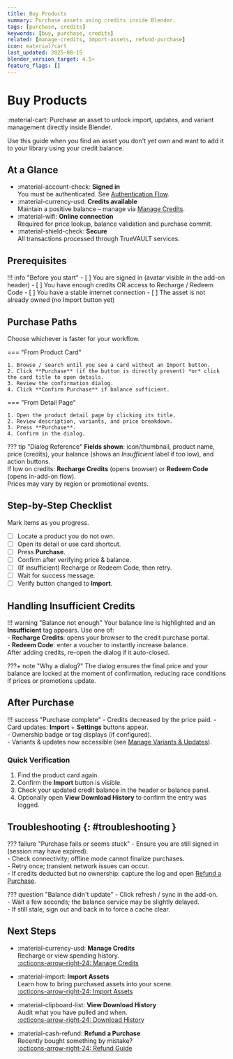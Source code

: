 ```yaml
---
title: Buy Products
summary: Purchase assets using credits inside Blender.
tags: [purchase, credits]
keywords: [buy, purchase, credits]
related: [manage-credits, import-assets, refund-purchase]
icon: material/cart
last_updated: 2025-08-15
blender_version_target: 4.5+
feature_flags: []
---
```


# Buy Products

:material-cart: Purchase an asset to unlock import, updates, and variant management directly inside Blender.

Use this guide when you find an asset you don't yet own and want to add it to your library using your credit balance.

## At a Glance
<div class="grid cards" markdown>

- :material-account-check: **Signed in**  
  You must be authenticated. See [Authentication Flow](auth-flow.md).
- :material-currency-usd: **Credits available**  
  Maintain a positive balance – manage via [Manage Credits](manage-credits.md).
- :material-wifi: **Online connection**  
  Required for price lookup, balance validation and purchase commit.
- :material-shield-check: **Secure**  
  All transactions processed through TrueVAULT services.

</div>

## Prerequisites

!!! info "Before you start"
    - [ ] You are signed in (avatar visible in the add-on header)
    - [ ] You have enough credits OR access to Recharge / Redeem Code
    - [ ] You have a stable internet connection
    - [ ] The asset is not already owned (no Import button yet)

## Purchase Paths
Choose whichever is faster for your workflow.

=== "From Product Card"

    1. Browse / search until you see a card without an Import button.
    2. Click **Purchase** (if the button is directly present) *or* click the card title to open details.
    3. Review the confirmation dialog.
    4. Click **Confirm Purchase** if balance sufficient.

=== "From Detail Page"

    1. Open the product detail page by clicking its title.
    2. Review description, variants, and price breakdown.
    3. Press **Purchase**.
    4. Confirm in the dialog.

??? tip "Dialog Reference"
    **Fields shown**: icon/thumbnail, product name, price (credits), your balance (shows an *Insufficient* label if too low), and action buttons.  
    If low on credits: **Recharge Credits** (opens browser) or **Redeem Code** (opens in-add-on flow).  
    Prices may vary by region or promotional events.

## Step-by-Step Checklist
Mark items as you progress.

- [ ] Locate a product you do not own.
- [ ] Open its detail or use card shortcut.
- [ ] Press **Purchase**.
- [ ] Confirm after verifying price & balance.
- [ ] (If insufficient) Recharge or Redeem Code, then retry.
- [ ] Wait for success message.
- [ ] Verify button changed to **Import**.

## Handling Insufficient Credits

!!! warning "Balance not enough"
    Your balance line is highlighted and an **Insufficient** tag appears. Use one of:  
    - **Recharge Credits**: opens your browser to the credit purchase portal.  
    - **Redeem Code**: enter a voucher to instantly increase balance.  
    After adding credits, re-open the dialog if it auto-closed.

???+ note "Why a dialog?"
    The dialog ensures the final price and your balance are locked at the moment of confirmation, reducing race conditions if prices or promotions update.

## After Purchase

!!! success "Purchase complete"
    - Credits decreased by the price paid.
    - Card updates: **Import** + **Settings** buttons appear.  
    - Ownership badge or tag displays (if configured).  
    - Variants & updates now accessible (see [Manage Variants & Updates](manage-variants-updates.md)).

### Quick Verification
1. Find the product card again.  
2. Confirm the **Import** button is visible.  
3. Check your updated credit balance in the header or balance panel.  
4. Optionally open **View Download History** to confirm the entry was logged.

## Troubleshooting {: #troubleshooting }

??? failure "Purchase fails or seems stuck"
    - Ensure you are still signed in (session may have expired).  
    - Check connectivity; offline mode cannot finalize purchases.  
    - Retry once; transient network issues can occur.  
    - If credits deducted but no ownership: capture the log and open [Refund a Purchase](refund-purchase.md).

??? question "Balance didn't update"
    - Click refresh / sync in the add-on.  
    - Wait a few seconds; the balance service may be slightly delayed.  
    - If still stale, sign out and back in to force a cache clear.

## Next Steps
<div class="grid cards" markdown>

- :material-currency-usd: **Manage Credits**  
  Recharge or view spending history.  
  [:octicons-arrow-right-24: Manage Credits](manage-credits.md)

- :material-import: **Import Assets**  
  Learn how to bring purchased assets into your scene.  
  [:octicons-arrow-right-24: Import Assets](import-assets.md)

- :material-clipboard-list: **View Download History**  
  Audit what you have pulled and when.  
  [:octicons-arrow-right-24: Download History](view-download-history.md)

- :material-cash-refund: **Refund a Purchase**  
  Recently bought something by mistake?  
  [:octicons-arrow-right-24: Refund Guide](refund-purchase.md)

</div>
